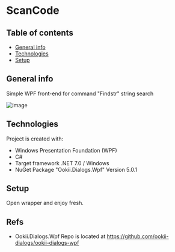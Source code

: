 # ScanCode

## Table of contents
* [General info](#general-info)
* [Technologies](#technologies)
* [Setup](#setup)

## General info
Simple WPF front-end for command "Findstr" string search

![image](https://user-images.githubusercontent.com/5005335/223312182-4791d225-eb06-4dd6-8bc5-cd9b4f283527.png)

## Technologies
Project is created with:
* Windows Presentation Foundation (WPF)
* C#
* Target framework .NET 7.0 / Windows 
* NuGet Package "Ookii.Dialogs.Wpf" Version 5.0.1

## Setup
Open wrapper and enjoy fresh.

## Refs
* Ookii.Dialogs.Wpf Repo is located at <https://github.com/ookii-dialogs/ookii-dialogs-wpf>

